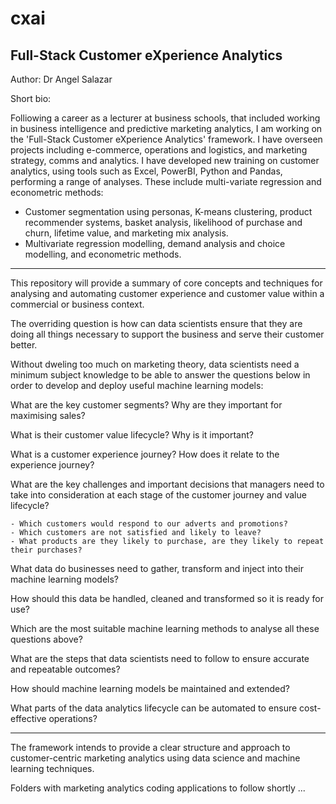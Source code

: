 # cxai

## Full-Stack Customer eXperience Analytics 

Author: Dr Angel Salazar

Short bio: 

Folliowing a career as a lecturer at business schools, that included working in business intelligence and predictive marketing analytics, I am working on the 'Full-Stack Customer eXperience Analytics' framework. I have overseen projects including e-commerce, operations and logistics, and marketing strategy, comms and analytics. I have developed new training on customer analytics, using tools such as Excel, PowerBI, Python and Pandas, performing a range of analyses. These include multi-variate regression and econometric methods:

 - Customer segmentation using personas, K-means clustering, product recommender systems, basket analysis, likelihood of purchase and churn, lifetime value, and marketing mix analysis.
 - Multivariate regression modelling, demand analysis and choice modelling, and econometric methods.



- - - - - - - - - - - - - - - - - - - - - - - - - - - - - - - - - - - - - - - - - - - - - - - - - - - - - - - - - - - - - - - - - - - - - - - - - - - - - - - - 
 

This repository will provide a summary of core concepts and techniques for analysing and automating customer experience and customer value within a commercial or business context.
 
The overriding question is how can data scientists ensure that they are doing all things necessary to support the business and serve their customer better.

Without dweling too much on marketing theory, data scientists need a minimum subject knowledge to be able to answer the questions below in order to develop and deploy useful machine learning models:
 
What are the key customer segments? Why are they important for maximising sales?

What is their customer value lifecycle? Why is it important?

What is a customer experience journey? How does it relate to the experience journey?

What are the key challenges and important decisions that managers need to take into consideration at each stage of the customer journey and value lifecycle?

    - Which customers would respond to our adverts and promotions?
    - Which customers are not satisfied and likely to leave?
    - What products are they likely to purchase, are they likely to repeat their purchases?

What data do businesses need to gather, transform and inject into their machine learning models? 
    
How should this data be handled, cleaned and transformed so it is ready for use? 

Which are the most suitable machine learning methods to analyse all these questions above? 

What are the steps that data scientists need to follow to ensure accurate and repeatable outcomes?

How should machine learning models be maintained and extended?

What parts of the data analytics lifecycle can be automated to ensure cost-effective operations?
 

- - - - - - - - - - - - - - - - - - - - - - - - - - - - - - - - - - - - - - - - - - - - - - - - - - - - - - - - - - - - - - - - - - - - - - - - - - - - - - 

The framework intends to provide a clear structure and approach to customer-centric marketing analytics using data science and machine learning techniques.

Folders with marketing analytics coding applications to follow shortly ...


